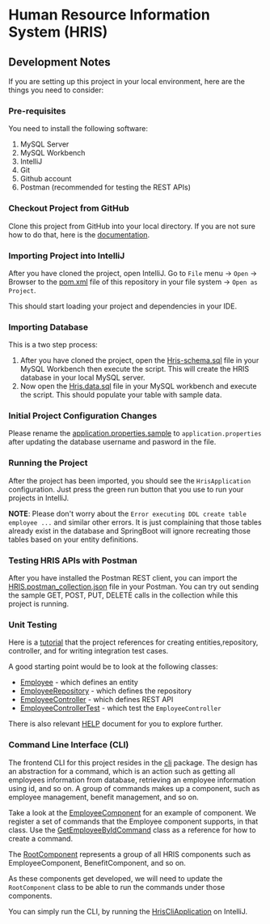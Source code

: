 # Human Resource Information System (HRIS)

## Development Notes

If you are setting up this project in your local environment, here are the things you need to consider:

### Pre-requisites
You need to install the following software:
1. MySQL Server
2. MySQL Workbench
3. IntelliJ
4. Git
5. Github account
6. Postman (recommended for testing the REST APIs)

### Checkout Project from GitHub

Clone this project from GitHub into your local directory. If you are not sure how to do that, here is the 
[documentation](https://docs.github.com/en/repositories/creating-and-managing-repositories/cloning-a-repository).

### Importing Project into IntelliJ

After you have cloned the project, open IntelliJ. Go to `File` menu -> `Open` -> Browser to the [pom.xml](pom.xml) file 
of this repository in your file system -> `Open as Project`.

This should start loading your project and dependencies in your IDE.

### Importing Database

This is a two step process:
1. After you have cloned the project, open the [Hris-schema.sql](Hris-schema.sql) file in your MySQL
Workbench then execute the script. This will create the HRIS database in your local MySQL server.
2. Now open the [Hris.data.sql](Hris-data.sql) file in your MySQL workbench and execute the script. 
This should populate your table with sample data.

### Initial Project Configuration Changes

Please rename the [application.properties.sample](src/main/resources/application.properties.sample) to 
`application.properties` after updating the database username and pasword in the file.

### Running the Project

After the project has been imported, you should see the `HrisApplication` configuration. Just press the 
green run button that you use to run your projects in IntelliJ.

**NOTE**: Please don't worry about the `Error executing DDL create table employee ...` and similar other 
errors. It is just complaining that those tables already exist in the database and SpringBoot will ignore
recreating those tables based on your entity definitions.

### Testing HRIS APIs with Postman

After you have installed the Postman REST client, you can import the 
[HRIS.postman_collection.json](HRIS.postman_collection.json) file in your Postman. You can try
out sending the sample GET, POST, PUT, DELETE calls in the collection while this project is running.

### Unit Testing
Here is a [tutorial](https://www.springcloud.io/post/2022-03/spring-boot-integration-testing-mysql-crud-rest-api-tutorial/#gsc.tab=0) 
that the project references for creating entities,repository, controller, and for writing integration test cases.

A good starting point would be to look at the following classes:
- [Employee](src/main/java/org/goup10/hris/entities/Employee.java) - which defines an entity
- [EmployeeRepository](src/main/java/org/goup10/hris/repositories/EmployeeRepository.java) - which defines the repository
- [EmployeeController](src/main/java/org/goup10/hris/controllers/EmployeeController.java) - which defines REST API
- [EmployeeControllerTest](src/test/java/org/goup10/hris/controllers/EmployeeControllerTest.java) - which test the `EmployeeController`

There is also relevant [HELP](HELP.md) document for you to explore further.

### Command Line Interface (CLI)

The frontend CLI for this project resides in the [cli](src/main/java/org/goup10/hris/cli) package. The design
has an abstraction for a command, which is an action such as getting all employees information from database,
retrieving an employee information using id, and so on. A group of commands makes up a component, such as
employee management, benefit management, and so on.

Take a look at the [EmployeeComponent](src/main/java/org/goup10/hris/cli/employee/EmployeeComponent.java) for an example
of component. We register a set of commands that the Employee component supports, in that class. Use
the [GetEmployeeByIdCommand](src/main/java/org/goup10/hris/cli/employee/GetEmployeeByIdCommand.java) class
as a reference for how to create a command.

The [RootComponent](src/main/java/org/goup10/hris/cli/RootComponent.java) represents a group of all
HRIS components such as EmployeeComponent, BenefitComponent, and so on.

As these components get developed, we will need to update the `RootComponent` class to be able to
run the commands under those components. 

You can simply run the CLI, by running the [HrisCliApplication](src/main/java/org/goup10/hris/cli/HrisCliApplication.java)
on IntelliJ.
